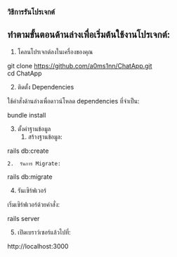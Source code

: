 ### วิธีการรันโปรเจกต์
## ทำตามขั้นตอนด้านล่างเพื่อเริ่มต้นใช้งานโปรเจกต์:

1. โคลนโปรเจกต์ลงในเครื่องของคุณ

  git clone https://github.com/a0ms1nn/ChatApp.git  
  cd ChatApp  

2. ติดตั้ง Dependencies

ใช้คำสั่งด้านล่างเพื่อดาวน์โหลด dependencies ที่จำเป็น:

bundle install  

3. ตั้งค่าฐานข้อมูล
	1.	สร้างฐานข้อมูล:

rails db:create  


	2.	รันการ Migrate:

rails db:migrate  



4. รันเซิร์ฟเวอร์

เริ่มเซิร์ฟเวอร์ด้วยคำสั่ง:

rails server  

5. เปิดเบราว์เซอร์แล้วไปที่:

http://localhost:3000  
